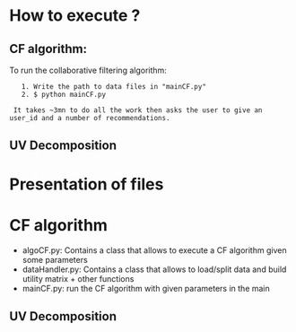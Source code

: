 # How to execute ?

## CF algorithm:
  To run the collaborative filtering algorithm:

       1. Write the path to data files in "mainCF.py"
       2. $ python mainCF.py 

     It takes ~3mn to do all the work then asks the user to give an user_id and a number of recommendations.
     
## UV Decomposition

# Presentation of files

# CF algorithm

- algoCF.py: Contains a class that allows to execute a CF algorithm given some parameters
- dataHandler.py: Contains a class that allows to load/split data and build utility matrix + other functions
- mainCF.py: run the CF algorithm with given parameters in the main

## UV Decomposition

